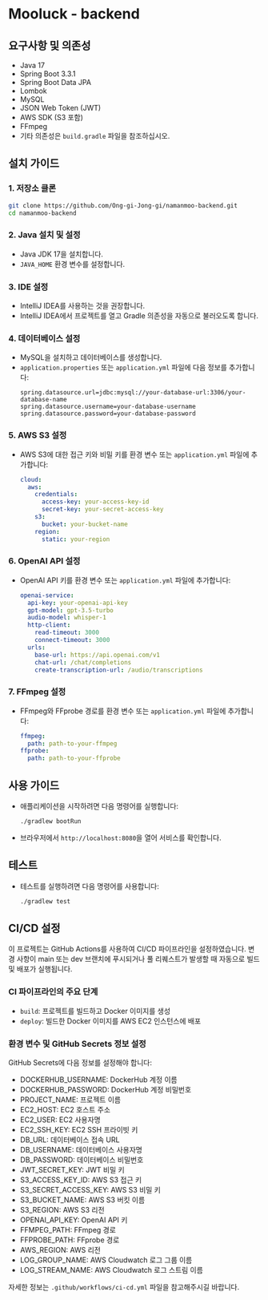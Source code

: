 # Mooluck - backend

## 요구사항 및 의존성

- Java 17
- Spring Boot 3.3.1
- Spring Boot Data JPA
- Lombok
- MySQL
- JSON Web Token (JWT)
- AWS SDK (S3 포함)
- FFmpeg
- 기타 의존성은 `build.gradle` 파일을 참조하십시오.

## 설치 가이드

### 1. 저장소 클론
```sh
git clone https://github.com/Ong-gi-Jong-gi/namanmoo-backend.git
cd namanmoo-backend
```

### 2. Java 설치 및 설정
- Java JDK 17을 설치합니다.
- `JAVA_HOME` 환경 변수를 설정합니다.

### 3. IDE 설정
- IntelliJ IDEA를 사용하는 것을 권장합니다.
- IntelliJ IDEA에서 프로젝트를 열고 Gradle 의존성을 자동으로 불러오도록 합니다.

### 4. 데이터베이스 설정
- MySQL을 설치하고 데이터베이스를 생성합니다.
- `application.properties` 또는 `application.yml` 파일에 다음 정보를 추가합니다:
  ```properties
  spring.datasource.url=jdbc:mysql://your-database-url:3306/your-database-name
  spring.datasource.username=your-database-username
  spring.datasource.password=your-database-password
  ```

### 5. AWS S3 설정
- AWS S3에 대한 접근 키와 비밀 키를 환경 변수 또는 `application.yml` 파일에 추가합니다:
  ```yaml
  cloud:
    aws:
      credentials:
        access-key: your-access-key-id
        secret-key: your-secret-access-key
      s3:
        bucket: your-bucket-name
      region:
        static: your-region
  ```

### 6. OpenAI API 설정
- OpenAI API 키를 환경 변수 또는 `application.yml` 파일에 추가합니다:
  ```yaml
  openai-service:
    api-key: your-openai-api-key
    gpt-model: gpt-3.5-turbo
    audio-model: whisper-1
    http-client:
      read-timeout: 3000
      connect-timeout: 3000
    urls:
      base-url: https://api.openai.com/v1
      chat-url: /chat/completions
      create-transcription-url: /audio/transcriptions
  ```

### 7. FFmpeg 설정
- FFmpeg와 FFprobe 경로를 환경 변수 또는 `application.yml` 파일에 추가합니다:
  ```yaml
  ffmpeg:
    path: path-to-your-ffmpeg
  ffprobe:
    path: path-to-your-ffprobe
  ```

## 사용 가이드

- 애플리케이션을 시작하려면 다음 명령어를 실행합니다:
  ```sh
  ./gradlew bootRun
  ```
- 브라우저에서 `http://localhost:8080`을 열어 서비스를 확인합니다.

## 테스트

- 테스트를 실행하려면 다음 명령어를 사용합니다:
  ```sh
  ./gradlew test
  ```

## CI/CD 설정

이 프로젝트는 GitHub Actions를 사용하여 CI/CD 파이프라인을 설정하였습니다. 변경 사항이 main 또는 dev 브랜치에 푸시되거나 풀 리퀘스트가 발생할 때 자동으로 빌드 및 배포가 실행됩니다.

### CI 파이프라인의 주요 단계

- `build`: 프로젝트를 빌드하고 Docker 이미지를 생성
- `deploy`: 빌드한 Docker 이미지를 AWS EC2 인스턴스에 배포

### 환경 변수 및 GitHub Secrets 정보 설정

GitHub Secrets에 다음 정보를 설정해야 합니다:
- DOCKERHUB_USERNAME: DockerHub 계정 이름
- DOCKERHUB_PASSWORD: DockerHub 계정 비밀번호
- PROJECT_NAME: 프로젝트 이름
- EC2_HOST: EC2 호스트 주소
- EC2_USER: EC2 사용자명
- EC2_SSH_KEY: EC2 SSH 프라이빗 키
- DB_URL: 데이터베이스 접속 URL
- DB_USERNAME: 데이터베이스 사용자명
- DB_PASSWORD: 데이터베이스 비밀번호
- JWT_SECRET_KEY: JWT 비밀 키
- S3_ACCESS_KEY_ID: AWS S3 접근 키
- S3_SECRET_ACCESS_KEY: AWS S3 비밀 키
- S3_BUCKET_NAME: AWS S3 버킷 이름
- S3_REGION: AWS S3 리전
- OPENAI_API_KEY: OpenAI API 키
- FFMPEG_PATH: FFmpeg 경로
- FFPROBE_PATH: FFprobe 경로
- AWS_REGION: AWS 리전
- LOG_GROUP_NAME: AWS Cloudwatch 로그 그룹 이름
- LOG_STREAM_NAME: AWS Cloudwatch 로그 스트림 이름

자세한 정보는 `.github/workflows/ci-cd.yml` 파일을 참고해주시길 바랍니다.

<!--
## 기여

- 기여는 언제나 환영합니다! 저장소를 포크하고, 개선 사항이나 버그 수정을 위한 풀 리퀘스트를 제출해 주세요.

## 라이선스

- 이 프로젝트는 MIT 라이선스를 따릅니다. 자세한 내용은 `LICENSE` 파일을 참조하십시오.
-->
